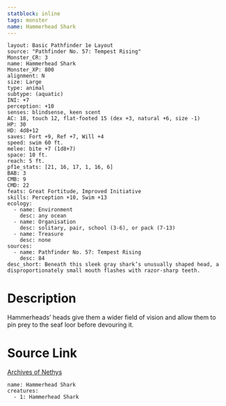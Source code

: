 ```yaml
---
statblock: inline
tags: monster
name: Hammerhead Shark
---
```

```statblock
layout: Basic Pathfinder 1e Layout
source: "Pathfinder No. 57: Tempest Rising"
Monster_CR: 3
name: Hammerhead Shark
Monster_XP: 800
alignment: N
size: Large
type: animal
subtype: (aquatic)
INI: +7
perception: +10
senses: blindsense, keen scent
AC: 18, touch 12, flat-footed 15 (dex +3, natural +6, size -1)
HP: 30
HD: 4d8+12
saves: Fort +9, Ref +7, Will +4
speed: swim 60 ft.
melee: bite +7 (1d8+7)
space: 10 ft.
reach: 5 ft.
pf1e_stats: [21, 16, 17, 1, 16, 6]
BAB: 3
CMB: 9
CMD: 22
feats: Great Fortitude, Improved Initiative
skills: Perception +10, Swim +13
ecology:
  - name: Environment
    desc: any ocean
  - name: Organisation
    desc: solitary, pair, school (3-6), or pack (7-13)
  - name: Treasure
    desc: none
sources:
  - name: Pathfinder No. 57: Tempest Rising
    desc: 84
desc_short: Beneath this sleek gray shark’s unusually shaped head, a disproportionately small mouth flashes with razor-sharp teeth.
```
# Description
Hammerheads’ heads give them a wider field of vision and allow them to pin prey to the seaf loor before devouring it.
# Source Link
[Archives of Nethys](https://aonprd.com/MonsterDisplay.aspx?ItemName=Hammerhead%20Shark)
```encounter-table
name: Hammerhead Shark
creatures:
  - 1: Hammerhead Shark
```
